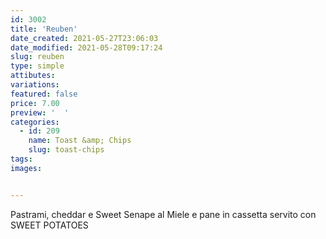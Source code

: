 ```yaml
---
id: 3002
title: 'Reuben'
date_created: 2021-05-27T23:06:03
date_modified: 2021-05-28T09:17:24
slug: reuben
type: simple
attibutes: 
variations:
featured: false
price: 7.00
preview: '  '
categories: 
  - id: 209
    name: Toast &amp; Chips
    slug: toast-chips
tags: 
images: 


---
```


<p>Pastrami, cheddar e Sweet Senape al Miele e pane in cassetta servito con SWEET POTATOES</p>

